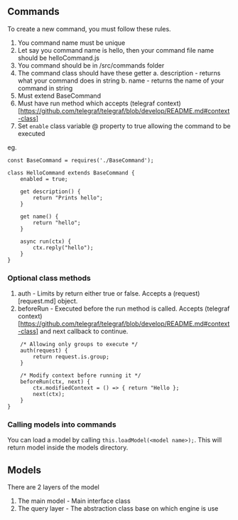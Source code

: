 ## Commands

To create a new command, you must follow these rules.

1. You command name must be unique
2. Let say you command name is hello, then your command file name should be helloCommand.js
3. You command should be in /src/commands folder
4. The command class should have these getter
	a. description - returns what your command does in string
	b. name - returns the name of your command in string
5. Must extend BaseCommand
6. Must have run method which accepts (telegraf context)[https://github.com/telegraf/telegraf/blob/develop/README.md#context-class]
7. Set `enable` class variable @ property to true allowing the command to be executed

eg.

```nodejs
const BaseCommand = requires('./BaseCommand');

class HelloCommand extends BaseCommand {
	enabled = true;

	get description() {
		return "Prints hello";
	}

	get name() {
		return "hello";
	}

	async run(ctx) {
		ctx.reply("hello");
	}
}

```

### Optional class methods

1. auth - Limits by return either true or false. Accepts a (request)[request.md] object.
2. beforeRun - Executed before the run method is called. Accepts (telegraf context)[https://github.com/telegraf/telegraf/blob/develop/README.md#context-class] and next callback to continue.


```nodejs
	/* Allowing only groups to execute */
	auth(request) {
		return request.is.group;
	}

	/* Modify context before running it */
	beforeRun(ctx, next) {
		ctx.modifiedContext = () => { return "Hello };
		next(ctx);
	}
}

```


### Calling models into commands

You can load a model by calling `this.loadModel(<model name>);`. This will return model inside the models directory.


## Models

There are 2 layers of the model
1. The main model - Main interface class
2. The query layer - The abstraction class base on which engine is use


